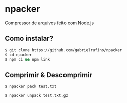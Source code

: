 # npacker

Compressor de arquivos feito com Node.js

## Como instalar?

```bash
$ git clone https://github.com/gabrielrufino/npacker
$ cd npacker
$ npm ci && npm link
```

## Comprimir & Descomprimir

```bash
$ npacker pack test.txt
```

```bash
$ npacker unpack test.txt.gz
```

